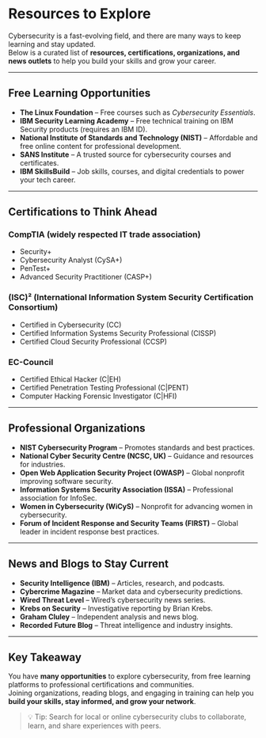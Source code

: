 # Resources to Explore

Cybersecurity is a fast-evolving field, and there are many ways to keep learning and stay updated.  
Below is a curated list of **resources, certifications, organizations, and news outlets** to help you build your skills and grow your career.  

---

## Free Learning Opportunities

- **The Linux Foundation** – Free courses such as *Cybersecurity Essentials*.  
- **IBM Security Learning Academy** – Free technical training on IBM Security products (requires an IBM ID).  
- **National Institute of Standards and Technology (NIST)** – Affordable and free online content for professional development.  
- **SANS Institute** – A trusted source for cybersecurity courses and certificates.  
- **IBM SkillsBuild** – Job skills, courses, and digital credentials to power your tech career.  

---

## Certifications to Think Ahead

### CompTIA (widely respected IT trade association)  
- Security+  
- Cybersecurity Analyst (CySA+)  
- PenTest+  
- Advanced Security Practitioner (CASP+)  

### (ISC)² (International Information System Security Certification Consortium)  
- Certified in Cybersecurity (CC)  
- Certified Information Systems Security Professional (CISSP)  
- Certified Cloud Security Professional (CCSP)  

### EC-Council  
- Certified Ethical Hacker (C|EH)  
- Certified Penetration Testing Professional (C|PENT)  
- Computer Hacking Forensic Investigator (C|HFI)  

---

## Professional Organizations

- **NIST Cybersecurity Program** – Promotes standards and best practices.  
- **National Cyber Security Centre (NCSC, UK)** – Guidance and resources for industries.  
- **Open Web Application Security Project (OWASP)** – Global nonprofit improving software security.  
- **Information Systems Security Association (ISSA)** – Professional association for InfoSec.  
- **Women in Cybersecurity (WiCyS)** – Nonprofit for advancing women in cybersecurity.  
- **Forum of Incident Response and Security Teams (FIRST)** – Global leader in incident response best practices.  

---

## News and Blogs to Stay Current

- **Security Intelligence (IBM)** – Articles, research, and podcasts.  
- **Cybercrime Magazine** – Market data and cybersecurity predictions.  
- **Wired Threat Level** – Wired’s cybersecurity news series.  
- **Krebs on Security** – Investigative reporting by Brian Krebs.  
- **Graham Cluley** – Independent analysis and news blog.  
- **Recorded Future Blog** – Threat intelligence and industry insights.  

---

## Key Takeaway

You have **many opportunities** to explore cybersecurity, from free learning platforms to professional certifications and communities.  
Joining organizations, reading blogs, and engaging in training can help you **build your skills, stay informed, and grow your network**.  

> 💡 Tip: Search for local or online cybersecurity clubs to collaborate, learn, and share experiences with peers.  
